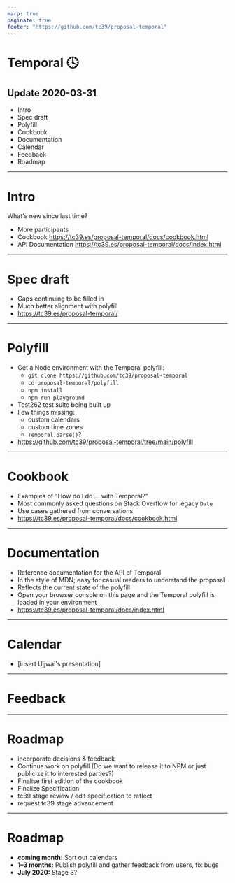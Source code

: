 ```yaml
---
marp: true
paginate: true
footer: "https://github.com/tc39/proposal-temporal"
---
```


# Temporal 🕓

## Update 2020-03-31

- Intro
- Spec draft
- Polyfill
- Cookbook
- Documentation
- Calendar
- Feedback
- Roadmap

---

<!-- _header: 'Intro' -->

# Intro

What's new since last time?

- More participants
- Cookbook https://tc39.es/proposal-temporal/docs/cookbook.html
- API Documentation https://tc39.es/proposal-temporal/docs/index.html

<!--
We've had a lot of new people join since i last gave an updated.
We now have input from:

* Apple
* Bloomberg
* Google
* Igalia
* Microsoft

--->

---

# Spec draft

- Gaps continuing to be filled in
- Much better alignment with polyfill
- https://tc39.es/proposal-temporal/

---

# Polyfill

- Get a Node environment with the Temporal polyfill:
  - `git clone https://github.com/tc39/proposal-temporal`
  - `cd proposal-temporal/polyfill`
  - `npm install`
  - `npm run playground`
- Test262 test suite being built up
- Few things missing:
  - custom calendars
  - custom time zones
  - `Temporal.parse()`?
- https://github.com/tc39/proposal-temporal/tree/main/polyfill

---

# Cookbook

- Examples of "How do I do ... with Temporal?"
- Most commonly asked questions on Stack Overflow for legacy `Date`
- Use cases gathered from conversations
- https://tc39.es/proposal-temporal/docs/cookbook.html

<!--
So one of the things brought up last time was (Leo) a request for better examples of the API in general, and showing some use-cases.

So we have worked on a cookbook.
These are some of the most common tasks that people ask questions about on StackOverflow with legacy Date. Here's how they would look using Temporal.

Some examples are:
* Getting the unix timestamp
* Getting the current date and time
* How can i sort or compare dates with each other.
* Given a month and year, how do I get the first tuesday of the month?
 -->

---

<!-- _header: 'Documentation' -->

# Documentation

- Reference documentation for the API of Temporal
- In the style of MDN; easy for casual readers to understand the proposal
- Reflects the current state of the polyfill
- Open your browser console on this page and the Temporal polyfill is loaded in your environment
- https://tc39.es/proposal-temporal/docs/index.html

---

<!-- _header: 'Calendar' -->

# Calendar

- [insert Ujjwal's presentation]

---

# Feedback

<!-- _header: 'Feedback' -->

---

# Roadmap

- incorporate decisions & feedback
- Continue work on polyfill (Do we want to release it to NPM or just publicize it to interested parties?)
- Finalise first edition of the cookbook
- Finalize Specification
- tc39 stage review / edit specification to reflect
- request tc39 stage advancement

---

# Roadmap

- **coming month:** Sort out calendars
- **1&ndash;3 months:** Publish polyfill and gather feedback from users, fix bugs
- **July 2020:** Stage 3?
